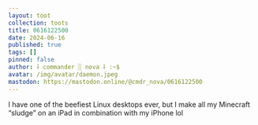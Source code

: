 ```yaml
---
layout: toot
collection: toots
title: 0616122500
date: 2024-06-16
published: true
tags: []
pinned: false
author: ⸸ commander ░ nova ⸸ :~$
avatar: /img/avatar/daemon.jpeg
mastodon: https://mastodon.online/@cmdr_nova/0616122500
---
```


I have one of the beefiest Linux desktops ever, but I make all my Minecraft “sludge” on an iPad in combination with my iPhone lol
